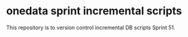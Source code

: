 # onedata sprint incremental scripts
This repository is to version control incremental DB scripts Sprint 51.
